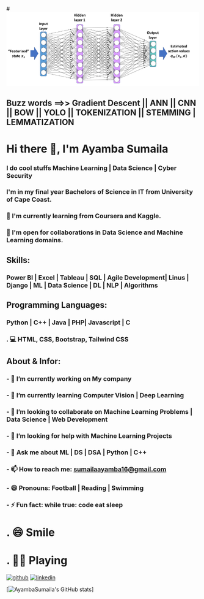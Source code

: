 
#![Custom Banner](https://github.com/AyambaSumaila/AyambaSumaila/blob/main/peseptron.PNG)
## Buzz words ==>> Gradient Descent || ANN || CNN || BOW || YOLO || TOKENIZATION || STEMMING | LEMMATIZATION


# Hi there 👋, I'm Ayamba Sumaila 
### I do cool stuffs Machine Learning | Data Science | Cyber Security

### I'm in my final year Bachelors of Science in IT from University of Cape Coast.

### 🌱  I'm currently learning from Coursera and Kaggle.
### 👯 I'm open for collaborations in Data Science and Machine Learning domains.

## Skills:
### Power BI | Excel | Tableau | SQL | Agile Development| Linus  | Django | ML | Data Science | DL | NLP | Algorithms 

## Programming Languages: 
### Python  | C++ | Java | PHP| Javascript | C  
### . 💻 HTML, CSS, Bootstrap, Tailwind CSS

## About & Infor:
### - 🔭 I’m currently working on My company 
### - 🌱 I’m currently learning Computer Vision | Deep Learning 
### - 👯 I’m looking to collaborate on Machine Learning Problems | Data Science | Web Development  
### - 🤔 I’m looking for help with Machine Learning Projects 
### - 💬 Ask me about ML | DS | DSA | Python | C++  
### - 📫 How to reach me: sumailaayamba16@gmail.com 
### - 😄 Pronouns: Football | Reading | Swimming 
### - ⚡ Fun fact: while true: code eat sleep 

# . 😄 Smile 
# . 🤽‍♂️ Playing


[<img src='https://cdn.jsdelivr.net/npm/simple-icons@3.0.1/icons/github.svg' alt='github' height='40'>](https://github.com/AyambaSumaila)  [<img src='https://cdn.jsdelivr.net/npm/simple-icons@3.0.1/icons/linkedin.svg' alt='linkedin' height='40'>](https://www.linkedin.com/in/sumaila-ayamba/)  


[![AyambaSumaila's GitHub stats](https://github-readme-stats.vercel.app/api?username=AyambaSumaila)]
